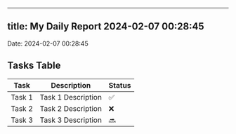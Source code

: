 
---
title: My Daily Report 2024-02-07 00:28:45
---

Date: 2024-02-07 00:28:45

## Tasks Table

| Task | Description | Status |
|------|-------------|--------|
| Task 1 | Task 1 Description | ✅ |
| Task 2 | Task 2 Description | ❌ |
| Task 3 | Task 3 Description | 🔜 |
